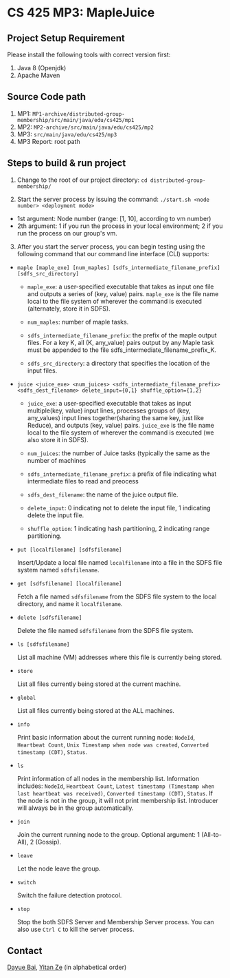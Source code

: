 # CS 425 MP3: MapleJuice

## Project Setup Requirement

Please install the following tools with correct version first:

1. Java 8 (Openjdk)
2. Apache Maven

## Source Code path

1. MP1: `MP1-archive/distributed-group-membership/src/main/java/edu/cs425/mp1` 
2. MP2: `MP2-archive/src/main/java/edu/cs425/mp2`
3. MP3: `src/main/java/edu/cs425/mp3`
4. MP3 Report: root path

## Steps to build & run project

1. Change to the root of our project directory: `cd distributed-group-membership/`

2. Start the server process by issuing the command: `./start.sh <node number> <deployment mode>` 

* 1st argument: Node number (range: [1, 10], according to vm number)
* 2th argument: 1 if you run the process in your local environment; 2 if you run the process on our group's vm.

3. After you start the server process, you can begin testing using the following command that our command line interface (CLI) supports:
* `maple [maple_exe] [num_maples] [sdfs_intermediate_filename_prefix] [sdfs_src_directory]`
    
    * `maple_exe`: a user-specified executable that takes as input one file and outputs a series of (key, value) pairs. `maple_exe` is the file name local to the file system of wherever the command is executed (alternately, store it in SDFS).

    * `num_maples`: number of maple tasks.

    * `sdfs_intermediate_filename_prefix`: the prefix of the maple output files. For a key K, all (K, any_value) pairs output by any Maple task must be appended to the file sdfs_intermediate_filename_prefix_K.

    * `sdfs_src_directory`: a directory that specifies the location of the input files.

* `juice <juice_exe> <num_juices> <sdfs_intermediate_filename_prefix> <sdfs_dest_filename> delete_input={0,1} shuffle_option={1,2}`

    * `juice_exe`:  a user-specified executable that takes as input multiple(key, value) input lines, processes groups of (key, any_values) input lines together(sharing the same key, just like Reduce), and outputs (key, value) pairs. `juice_exe` is the file name local to the file system of wherever the command is executed (we also store it in SDFS).

    * `num_juices`:  the number of Juice tasks (typically the same as the number of machines

    * `sdfs_intermediate_filename_prefix`: a prefix of file indicating what intermediate files to read and preocess

    * `sdfs_dest_filename`: the name of the juice output file.

    * `delete_input`: 0 indicating not to delete the input file, 1 indicating delete the input file.

    * `shuffle_option`: 1 indicating hash partitioning, 2 indicating range partitioning.

* `put [localfilename] [sdfsfilename]`

    Insert/Update a local file named `localfilename` into a file in the SDFS file system named `sdfsfilename`.

* `get [sdfsfilename] [localfilename]`

    Fetch a file named `sdfsfilename` from the SDFS file system to the local directory, and name it `localfilename`.

* `delete [sdfsfilename]`

    Delete the file named `sdfsfilename` from the SDFS file system.

*  `ls [sdfsfilename]`

    List all machine (VM) addresses where this file is currently being stored.

*   `store`

    List all files currently being stored at the current machine.

*   `global`

    List all files currently being stored at the ALL machines.

* `info`

    Print basic information about the current running node: `NodeId`, `Heartbeat Count`, `Unix Timestamp when node was created`, `Converted timestamp (CDT)`, `Status`.

* `ls`

    Print information of all nodes in the membership list. Information includes: `NodeId`, `Heartbeat Count`, `Latest timestamp (Timestamp when last heartbeat was received)`, `Converted timestamp (CDT)`, `Status`. If the node is not in the group, it will not print membership list. Introducer will always be in the group automatically.

* `join`

    Join the current running node to the group. Optional argument: 1 (All-to-All), 2 (Gossip).

* `leave`

    Let the node leave the group.

* `switch`

    Switch the failure detection protocol.

* `stop`

    Stop the both SDFS Server and Membership Server process. You can also use `Ctrl C` to kill the server process.

## Contact

[Dayue Bai](mailto:dayueb2@illinois.edu), [Yitan Ze](mailto:yitanze2@illinois.edu) (in alphabetical order)
